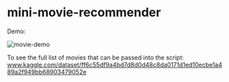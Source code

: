 # mini-movie-recommender

Demo:

![movie-demo](https://github.com/r1cummings/mini-movie-recommender/blob/main/references/movie-demo2.gif)

To see the full list of movies that can be passed into the script:
www.kaggle.com/dataset/ff6c55df9a4bd7d8d0d48c8da0171d1ed10ecbe1a489a2f949bb68903479052e


